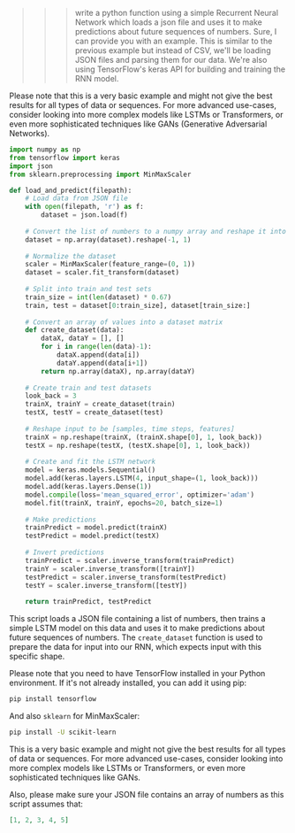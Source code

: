 >>> write a python function using a simple Recurrent Neural Network which loads a json file and uses it to make predictions about future sequences of numbers.
Sure, I can provide you with an example. This is similar to the previous example but instead of CSV, we'll be loading JSON files and parsing them for our data. We're also using TensorFlow's keras API for building and training the RNN model. 

Please note that this is a very basic example and might not give the best results for all types of data or sequences. For more advanced use-cases, consider looking into more complex models like LSTMs or Transformers, or even more sophisticated techniques like GANs (Generative Adversarial Networks).

```python
import numpy as np
from tensorflow import keras
import json
from sklearn.preprocessing import MinMaxScaler

def load_and_predict(filepath):
    # Load data from JSON file
    with open(filepath, 'r') as f:
        dataset = json.load(f)
        
    # Convert the list of numbers to a numpy array and reshape it into (n_samples, 1)
    dataset = np.array(dataset).reshape(-1, 1)
    
    # Normalize the dataset
    scaler = MinMaxScaler(feature_range=(0, 1))
    dataset = scaler.fit_transform(dataset)
    
    # Split into train and test sets
    train_size = int(len(dataset) * 0.67)
    train, test = dataset[0:train_size], dataset[train_size:]
    
    # Convert an array of values into a dataset matrix
    def create_dataset(data):
        dataX, dataY = [], []
        for i in range(len(data)-1):
            dataX.append(data[i])
            dataY.append(data[i+1])
        return np.array(dataX), np.array(dataY)
    
    # Create train and test datasets
    look_back = 3
    trainX, trainY = create_dataset(train)
    testX, testY = create_dataset(test)
    
    # Reshape input to be [samples, time steps, features]
    trainX = np.reshape(trainX, (trainX.shape[0], 1, look_back))
    testX = np.reshape(testX, (testX.shape[0], 1, look_back))
    
    # Create and fit the LSTM network
    model = keras.models.Sequential()
    model.add(keras.layers.LSTM(4, input_shape=(1, look_back)))
    model.add(keras.layers.Dense(1))
    model.compile(loss='mean_squared_error', optimizer='adam')
    model.fit(trainX, trainY, epochs=20, batch_size=1)
    
    # Make predictions
    trainPredict = model.predict(trainX)
    testPredict = model.predict(testX)
    
    # Invert predictions
    trainPredict = scaler.inverse_transform(trainPredict)
    trainY = scaler.inverse_transform([trainY])
    testPredict = scaler.inverse_transform(testPredict)
    testY = scaler.inverse_transform([testY])
    
    return trainPredict, testPredict
```
This script loads a JSON file containing a list of numbers, then trains a simple LSTM model on this data and uses it to make predictions about future sequences of numbers. The `create_dataset` function is used to prepare the data for input into our RNN, which expects input with this specific shape. 

Please note that you need to have TensorFlow installed in your Python environment. If it's not already installed, you can add it using pip:
```bash
pip install tensorflow
```
And also `sklearn` for MinMaxScaler:
```bash
pip install -U scikit-learn
```
This is a very basic example and might not give the best results for all types of data or sequences. For more advanced use-cases, consider looking into more complex models like LSTMs or Transformers, or even more sophisticated techniques like GANs. 

Also, please make sure your JSON file contains an array of numbers as this script assumes that:
```json
[1, 2, 3, 4, 5]
```
